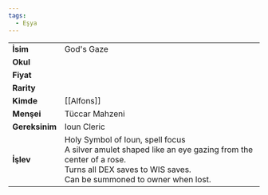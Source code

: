 ```yaml
---
tags:
  - Eşya
---  
```

  
|  |  |  
|---|---|  
| **İsim** | God's Gaze|  
| **Okul** | |  
| **Fiyat** | |  
| **Rarity** | |  
| **Kimde** | [[Alfons]]|  
| **Menşei** | Tüccar Mahzeni|  
| **Gereksinim** | Ioun Cleric|  
| **İşlev** | Holy Symbol of Ioun, spell focus<br>A silver amulet shaped like an eye gazing from the center of a rose.<br>Turns all DEX saves to WIS saves.<br>Can be summoned to owner when lost.|  
